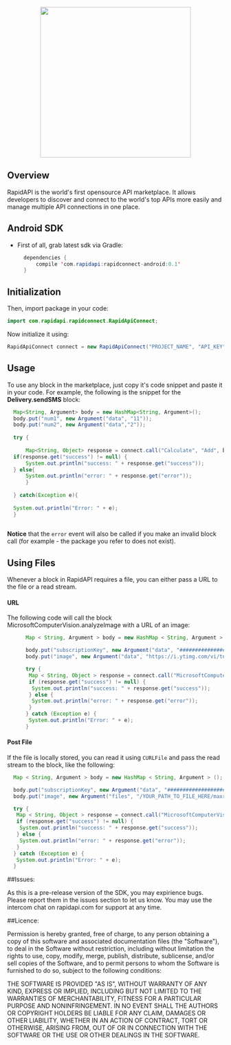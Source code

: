 <p align="center">
  <img src="https://storage.googleapis.com/rapid_connect_static/static/github-header.png" width=350 />
</p>

## Overview
RapidAPI is the world's first opensource API marketplace. It allows developers to discover and connect to the world's top APIs more easily and manage multiple API connections in one place.

## Android SDK
* First of all, grab latest sdk via Gradle:

  ```java
    dependencies {
        compile 'com.rapidapi:rapidconnect-android:0.1'
    }
  ```

## Initialization
Then, import package in your code:

  ```java
  import com.rapidapi.rapidconnect.RapidApiConnect;
  ```
    
Now initialize it using:
    
  ```java
  RapidApiConnect connect = new RapidApiConnect("PROJECT_NAME", "API_KEY");
  ```
  
## Usage
To use any block in the marketplace, just copy it's code snippet and paste it in your code. For example, the following is the snippet for the **Delivery.sendSMS** block:

  ```java
    Map<String, Argument> body = new HashMap<String, Argument>();
    body.put("num1", new Argument("data", "11"));
    body.put("num2", new Argument("data","2"));
    
    try {
    
    	Map<String, Object> response = connect.call("Calculate", "Add", body);
	if(response.get("success") != null) {
		System.out.println("success: " + response.get("success"));
	} else{
		System.out.println("error: " + response.get("error"));
    	}
	
    } catch(Exception e){
    
	System.out.println("Error: " + e);
    }
    
  ```


**Notice** that the `error` event will also be called if you make an invalid block call (for example - the package you refer to does not exist).

## Using Files
Whenever a block in RapidAPI requires a file, you can either pass a URL to the file or a read stream.

#### URL
The following code will call the block MicrosoftComputerVision.analyzeImage with a URL of an image:

  ```java  
	    Map < String, Argument > body = new HashMap < String, Argument > ();

	    body.put("subscriptionKey", new Argument("data", "############################"));
	    body.put("image", new Argument("data", "https://i.ytimg.com/vi/tntOCGkgt98/maxresdefault.jpg"));

	    try {
	     Map < String, Object > response = connect.call("MicrosoftComputerVision", "analyzeImage", body);
	     if (response.get("success") != null) {
	      System.out.println("success: " + response.get("success"));
	     } else {
	      System.out.println("error: " + response.get("error"));
	     }
	    } catch (Exception e) {
	     System.out.println("Error: " + e);
	    }
  ```

#### Post File
If the file is locally stored, you can read it using `CURLFile` and pass the read stream to the block, like the following:

  ```java  
	Map < String, Argument > body = new HashMap < String, Argument > ();

	body.put("subscriptionKey", new Argument("data", "#############################"));
	body.put("image", new Argument("files", "/YOUR_PATH_TO_FILE_HERE/maxresdefault.jpg"));

	try {
	 Map < String, Object > response = connect.call("MicrosoftComputerVision", "analyzeImage", body);
	 if (response.get("success") != null) {
	  System.out.println("success: " + response.get("success"));
	 } else {
	  System.out.println("error: " + response.get("error"));
	 }
	} catch (Exception e) {
	 System.out.println("Error: " + e);
	}
  ```
        
##Issues:

As this is a pre-release version of the SDK, you may expirience bugs. Please report them in the issues section to let us know. You may use the intercom chat on rapidapi.com for support at any time.

##Licence:

Permission is hereby granted, free of charge, to any person obtaining a copy of this software and associated documentation files (the "Software"), to deal in the Software without restriction, including without limitation the rights to use, copy, modify, merge, publish, distribute, sublicense, and/or sell copies of the Software, and to permit persons to whom the Software is furnished to do so, subject to the following conditions:

THE SOFTWARE IS PROVIDED "AS IS", WITHOUT WARRANTY OF ANY KIND, EXPRESS OR IMPLIED, INCLUDING BUT NOT LIMITED TO THE WARRANTIES OF MERCHANTABILITY, FITNESS FOR A PARTICULAR PURPOSE AND NONINFRINGEMENT. IN NO EVENT SHALL THE AUTHORS OR COPYRIGHT HOLDERS BE LIABLE FOR ANY CLAIM, DAMAGES OR OTHER LIABILITY, WHETHER IN AN ACTION OF CONTRACT, TORT OR OTHERWISE, ARISING FROM, OUT OF OR IN CONNECTION WITH THE SOFTWARE OR THE USE OR OTHER DEALINGS IN THE SOFTWARE.
